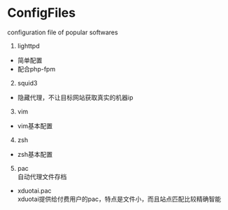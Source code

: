 # ConfigFiles
configuration file of popular softwares

1. lighttpd  
 * 简单配置
 * 配合php-fpm
2. squid3  
 * 隐藏代理，不让目标网站获取真实的机器ip
3. vim  
 * vim基本配置
4. zsh
 * zsh基本配置  
5. pac  
自动代理文件存档
 * xduotai.pac  
xduotai提供给付费用户的pac，特点是文件小，而且站点匹配比较精确智能

